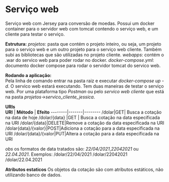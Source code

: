 # Serviço web 
 Serviço web com Jersey para conversão de moedas. Possui um docker container para o servidor web com tomcat contendo o serviço web, e um cliente para testar o serviço. 
 
 **Estrutura:** 
 *projetos*: pasta que contém o projeto inteiro, ou seja, um projeto para o serviço web e um outro projeto para o serviço web cliente. Também subi as bibliotecas que são utilizadas no projeto cliente. 
 *webapps*: contém o .war do servico web para poder rodar no docker. 
 *docker-compose.yml*: documento docker compose para rodar o servidor tomcat do servico web. 
 
 **Rodando a aplicação:**  
 Pela linha de comando entrar na pasta raiz e executar *docker-compose up -d*.
 O servico web estará executando. Tem duas maneiras de testar o serviço web. Por uma plataforma tipo *Postman* ou pelo *servico web cliente* que está na pasta *projetos*->*servico_cliente_jessica*.
 
 **URIs**  
 **URI** | **Método** | **Efeito**
 --------|-------|--------
 /dolar|GET| Busca a cotação na data de hoje
 /dolar/{data} |GET | Busca a cotação na data especificada na URI
 /dolar/{data}|DELETE|Remove a cotação da data especificada na URI
 /dolar{data}/{valor}|POST|Adiciona a cotação para a data especificada na URI
 /dolar/{data}/{valor|PUT|Altera a cotação para a data especificada na URI 
 
 *obs* os formatos de data tratados são: *22/04/2021*,*22042021* ou *22.04.2021*. 
 Exemplos:
 /dolar/22/04/2021
 /dolar/22042021
 /dolar/22.04.2021
 
 **Atributos estaticos**
 Os objetos da cotação são com atributos estáticos, não utilizando banco de dados.
 

